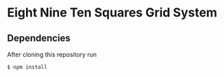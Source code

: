 # Eight Nine Ten Squares Grid System


## Dependencies

After cloning this repository run
	
	$ npm install
